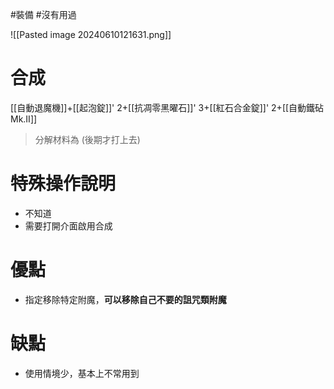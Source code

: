 #裝備 #沒有用過 

![[Pasted image 20240610121631.png]]
# 合成
[[自動退魔機]]+[[起泡錠]]' 2+[[抗凋零黑曜石]]' 3+[[紅石合金錠]]' 2+[[自動鐵砧Mk.II]]
> 分解材料為
	(後期才打上去)
# 特殊操作說明
- 不知道
- 需要打開介面啟用合成
# 優點
- 指定移除特定附魔，**可以移除自己不要的詛咒類附魔**
# 缺點
- 使用情境少，基本上不常用到